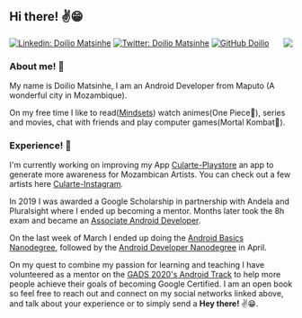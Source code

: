 ## Hi there! ✌😁
<img align='right' src="https://user-images.githubusercontent.com/38020305/87989393-3cd17100-cae2-11ea-8d07-eeff7d21dd8d.png">

[![Linkedin: Doilio Matsinhe](https://img.shields.io/badge/-doiliomatsinhe-blue?style=flat-square&logo=Linkedin&logoColor=white&link=https://www.linkedin.com/in/doilio-matsinhe/)](https://www.linkedin.com/in/doilio-matsinhe/)
[![Twitter: Doilio Matsinhe](https://img.shields.io/twitter/follow/doiliomatsinhe?style=social)](https://twitter.com/doiliomatsinhe)
[![GitHub Doilio](https://img.shields.io/github/followers/doilio?style=social)](https://github.com/doilio)

### About me! 👀
My name is Doilio Matsinhe,
I am an Android Developer from Maputo (A wonderful city in Mozambique).

On my free time I like to read([Mindsets](https://www.amazon.com/Mindset-Psychology-Carol-S-Dweck/dp/0345472322)) watch animes(One Piece💖), series and movies, chat with friends and play computer games(Mortal Kombat💖).

### Experience! 🔭
I'm currently working on improving my App [Cularte-Playstore](https://play.google.com/store/apps/details?id=com.doiliomatsinhe.cularte) an app to generate more awareness for Mozambican Artists. You can check out a few artists here [Cularte-Instagram](https://www.instagram.com/culartemz/).

In 2019 I was awarded a Google Scholarship in partnership with Andela and Pluralsight where I ended up becoming a mentor. Months later took the 8h exam and became an [Associate Android Developer](https://www.credential.net/4b207fa7-e080-4493-8e1f-5794a2cf6a18).

On the last week of March I ended up doing the [Android Basics Nanodegree](https://graduation.udacity.com/confirm/PKNCP76H), followed by the [Android Developer Nanodegree](https://graduation.udacity.com/confirm/HUN7KP45) in April.

On my quest to combine my passion for learning and teaching I have volunteered as a mentor on the [GADS 2020's Android Track](https://help.pluralsight.com/help/gads-2020) to help more people achieve their goals of becoming Google Certified. I am an open book so feel free to reach out and connect on my social networks linked above, and talk about your experience or to simply send a **Hey there!** ✌😁.

<!--
**doilio/doilio** is a ✨ _special_ ✨ repository because its `README.md` (this file) appears on your GitHub profile.

Here are some ideas to get you started:

- 🔭 I’m currently working on ...
- 🌱 I’m currently learning ...
- 👯 I’m looking to collaborate on ...
- 🤔 I’m looking for help with ...
- 💬 Ask me about ...
- 📫 How to reach me: ...
- 😄 Pronouns: ...
- ⚡ Fun fact: ...
-->
